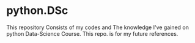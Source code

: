 # python.DSc
This repository Consists of my codes and The knowledge I've gained on python Data-Science Course. This repo. is for my future references.  
